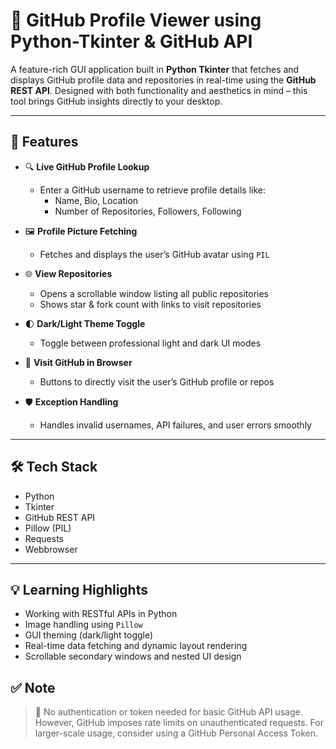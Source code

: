# 👤 GitHub Profile Viewer using Python-Tkinter & GitHub API

A feature-rich GUI application built in **Python Tkinter** that fetches and displays GitHub profile data and repositories in real-time using the **GitHub REST API**. Designed with both functionality and aesthetics in mind – this tool brings GitHub insights directly to your desktop.

---

## 🚀 Features

- 🔍 **Live GitHub Profile Lookup**
  - Enter a GitHub username to retrieve profile details like:
    - Name, Bio, Location
    - Number of Repositories, Followers, Following

- 🖼️ **Profile Picture Fetching**
  - Fetches and displays the user’s GitHub avatar using `PIL`

- 🌐 **View Repositories**
  - Opens a scrollable window listing all public repositories
  - Shows star & fork count with links to visit repositories

- 🌓 **Dark/Light Theme Toggle**
  - Toggle between professional light and dark UI modes

- 🔗 **Visit GitHub in Browser**
  - Buttons to directly visit the user’s GitHub profile or repos

- 🛡️ **Exception Handling**
  - Handles invalid usernames, API failures, and user errors smoothly

---

## 🛠 Tech Stack

- Python  
- Tkinter  
- GitHub REST API  
- Pillow (PIL)  
- Requests  
- Webbrowser

---

## 💡 Learning Highlights

- Working with RESTful APIs in Python  
- Image handling using `Pillow`  
- GUI theming (dark/light toggle)  
- Real-time data fetching and dynamic layout rendering  
- Scrollable secondary windows and nested UI design

## ✅ Note
> 📌 No authentication or token needed for basic GitHub API usage. However, GitHub imposes rate limits on unauthenticated requests. For larger-scale usage, consider using a GitHub Personal Access Token.

